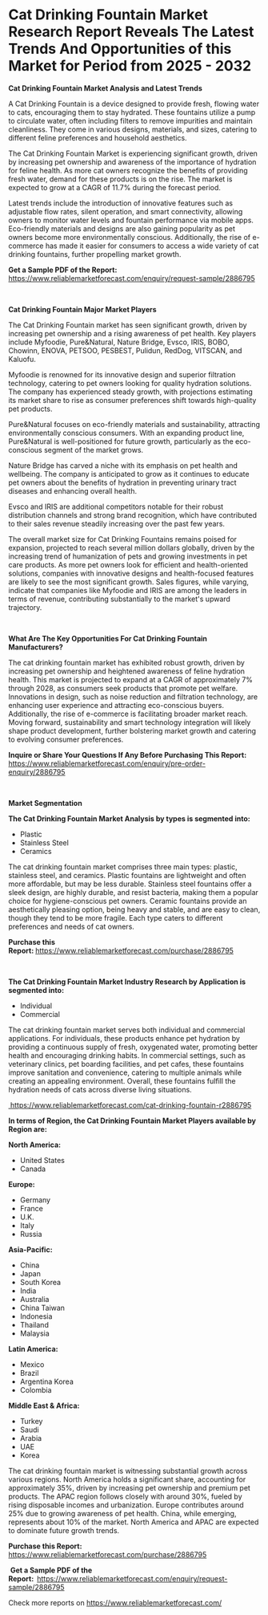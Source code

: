 <p><h1>Cat Drinking Fountain Market Research Report Reveals The Latest Trends And Opportunities of this Market for Period from 2025 - 2032</h1></p><p><strong>Cat Drinking Fountain Market Analysis and Latest Trends</strong></p>
<p><p>A Cat Drinking Fountain is a device designed to provide fresh, flowing water to cats, encouraging them to stay hydrated. These fountains utilize a pump to circulate water, often including filters to remove impurities and maintain cleanliness. They come in various designs, materials, and sizes, catering to different feline preferences and household aesthetics.</p><p>The Cat Drinking Fountain Market is experiencing significant growth, driven by increasing pet ownership and awareness of the importance of hydration for feline health. As more cat owners recognize the benefits of providing fresh water, demand for these products is on the rise. The market is expected to grow at a CAGR of 11.7% during the forecast period. </p><p>Latest trends include the introduction of innovative features such as adjustable flow rates, silent operation, and smart connectivity, allowing owners to monitor water levels and fountain performance via mobile apps. Eco-friendly materials and designs are also gaining popularity as pet owners become more environmentally conscious. Additionally, the rise of e-commerce has made it easier for consumers to access a wide variety of cat drinking fountains, further propelling market growth.</p></p>
<p><strong>Get a Sample PDF of the Report:&nbsp;</strong> <a href="https://www.reliablemarketforecast.com/enquiry/request-sample/2886795?utm_campaign=2736&utm_medium=2&utm_source=Github&utm_content=ia&utm_term=13032025&utm_id=cat-drinking-fountain">https://www.reliablemarketforecast.com/enquiry/request-sample/2886795</a></p>
<p>&nbsp;</p>
<p><strong>Cat Drinking Fountain Major Market Players</strong></p>
<p><p>The Cat Drinking Fountain market has seen significant growth, driven by increasing pet ownership and a rising awareness of pet health. Key players include Myfoodie, Pure&Natural, Nature Bridge, Evsco, IRIS, BOBO, Chowinn, ENOVA, PETSOO, PESBEST, Pulidun, RedDog, VITSCAN, and Kaluofu. </p><p>Myfoodie is renowned for its innovative design and superior filtration technology, catering to pet owners looking for quality hydration solutions. The company has experienced steady growth, with projections estimating its market share to rise as consumer preferences shift towards high-quality pet products.</p><p>Pure&Natural focuses on eco-friendly materials and sustainability, attracting environmentally conscious consumers. With an expanding product line, Pure&Natural is well-positioned for future growth, particularly as the eco-conscious segment of the market grows.</p><p>Nature Bridge has carved a niche with its emphasis on pet health and wellbeing. The company is anticipated to grow as it continues to educate pet owners about the benefits of hydration in preventing urinary tract diseases and enhancing overall health.</p><p>Evsco and IRIS are additional competitors notable for their robust distribution channels and strong brand recognition, which have contributed to their sales revenue steadily increasing over the past few years.</p><p>The overall market size for Cat Drinking Fountains remains poised for expansion, projected to reach several million dollars globally, driven by the increasing trend of humanization of pets and growing investments in pet care products. As more pet owners look for efficient and health-oriented solutions, companies with innovative designs and health-focused features are likely to see the most significant growth. Sales figures, while varying, indicate that companies like Myfoodie and IRIS are among the leaders in terms of revenue, contributing substantially to the market's upward trajectory.</p></p>
<p>&nbsp;</p>
<p><strong>What Are The Key Opportunities For Cat Drinking Fountain Manufacturers?</strong></p>
<p><p>The cat drinking fountain market has exhibited robust growth, driven by increasing pet ownership and heightened awareness of feline hydration health. This market is projected to expand at a CAGR of approximately 7% through 2028, as consumers seek products that promote pet welfare. Innovations in design, such as noise reduction and filtration technology, are enhancing user experience and attracting eco-conscious buyers. Additionally, the rise of e-commerce is facilitating broader market reach. Moving forward, sustainability and smart technology integration will likely shape product development, further bolstering market growth and catering to evolving consumer preferences.</p></p>
<p><strong>Inquire or Share Your Questions If Any Before Purchasing This Report:</strong> <a href="https://www.reliablemarketforecast.com/enquiry/pre-order-enquiry/2886795?utm_campaign=2736&utm_medium=2&utm_source=Github&utm_content=ia&utm_term=13032025&utm_id=cat-drinking-fountain">https://www.reliablemarketforecast.com/enquiry/pre-order-enquiry/2886795</a></p>
<p>&nbsp;</p>
<p><strong>Market Segmentation</strong></p>
<p><strong>The Cat Drinking Fountain Market Analysis by types is segmented into:</strong></p>
<p><ul><li>Plastic</li><li>Stainless Steel</li><li>Ceramics</li></ul></p>
<p><p>The cat drinking fountain market comprises three main types: plastic, stainless steel, and ceramics. Plastic fountains are lightweight and often more affordable, but may be less durable. Stainless steel fountains offer a sleek design, are highly durable, and resist bacteria, making them a popular choice for hygiene-conscious pet owners. Ceramic fountains provide an aesthetically pleasing option, being heavy and stable, and are easy to clean, though they tend to be more fragile. Each type caters to different preferences and needs of cat owners.</p></p>
<p><strong>Purchase this Report:&nbsp;</strong><a href="https://www.reliablemarketforecast.com/purchase/2886795?utm_campaign=2736&utm_medium=2&utm_source=Github&utm_content=ia&utm_term=13032025&utm_id=cat-drinking-fountain">https://www.reliablemarketforecast.com/purchase/2886795</a></p>
<p>&nbsp;</p>
<p><strong>The Cat Drinking Fountain Market Industry Research by Application is segmented into:</strong></p>
<p><ul><li>Individual</li><li>Commercial</li></ul></p>
<p><p>The cat drinking fountain market serves both individual and commercial applications. For individuals, these products enhance pet hydration by providing a continuous supply of fresh, oxygenated water, promoting better health and encouraging drinking habits. In commercial settings, such as veterinary clinics, pet boarding facilities, and pet cafes, these fountains improve sanitation and convenience, catering to multiple animals while creating an appealing environment. Overall, these fountains fulfill the hydration needs of cats across diverse living situations.</p></p>
<p><a href="https://www.reliablemarketforecast.com/cat-drinking-fountain-r2886795?utm_campaign=2736&utm_medium=2&utm_source=Github&utm_content=ia&utm_term=13032025&utm_id=cat-drinking-fountain">&nbsp;https://www.reliablemarketforecast.com/cat-drinking-fountain-r2886795</a></p>
<p><strong>In terms of Region, the Cat Drinking Fountain Market Players available by Region are:</strong></p>
<p>
    <p> <strong> North America: </strong>
        <ul>
            <li>United States</li>
            <li>Canada</li>
        </ul>
        </p> 
    <p> <strong> Europe: </strong>
        <ul>
            <li>Germany</li>
            <li>France</li>
            <li>U.K.</li>
            <li>Italy</li>
            <li>Russia</li>
        </ul>
        </p> 
    <p> <strong> Asia-Pacific: </strong>
        <ul>
            <li>China</li>
            <li>Japan</li>
            <li>South Korea</li>
            <li>India</li>
            <li>Australia</li>
            <li>China Taiwan</li>
            <li>Indonesia</li>
            <li>Thailand</li>
            <li>Malaysia</li>
        </ul>
        </p> 
    <p> <strong> Latin America: </strong>
        <ul>
            <li>Mexico</li>
            <li>Brazil</li>
            <li>Argentina Korea</li>
            <li>Colombia</li>
        </ul>
        </p> 
    <p> <strong> Middle East & Africa: </strong>
        <ul>
            <li>Turkey</li>
            <li>Saudi</li>
            <li>Arabia</li>
            <li>UAE</li>
            <li>Korea</li>
        </ul>
    </p>
    </p>
<p><p>The cat drinking fountain market is witnessing substantial growth across various regions. North America holds a significant share, accounting for approximately 35%, driven by increasing pet ownership and premium pet products. The APAC region follows closely with around 30%, fueled by rising disposable incomes and urbanization. Europe contributes around 25% due to growing awareness of pet health. China, while emerging, represents about 10% of the market. North America and APAC are expected to dominate future growth trends.</p></p>
<p><strong>Purchase this Report: </strong><a href="https://www.reliablemarketforecast.com/purchase/2886795?utm_campaign=2736&utm_medium=2&utm_source=Github&utm_content=ia&utm_term=13032025&utm_id=cat-drinking-fountain">https://www.reliablemarketforecast.com/purchase/2886795</a></p>
<p>&nbsp;<strong>Get a Sample PDF of the Report:&nbsp;&nbsp;</strong><a href="https://www.reliablemarketforecast.com/enquiry/request-sample/2886795?utm_campaign=2736&utm_medium=2&utm_source=Github&utm_content=ia&utm_term=13032025&utm_id=cat-drinking-fountain">https://www.reliablemarketforecast.com/enquiry/request-sample/2886795</a></p>
<p><strong></strong></p>
<p>Check more reports on <a href="https://www.reliablemarketforecast.com/?utm_campaign=2736&utm_medium=2&utm_source=Github&utm_content=ia&utm_term=13032025&utm_id=cat-drinking-fountain">https://www.reliablemarketforecast.com/</a></p>